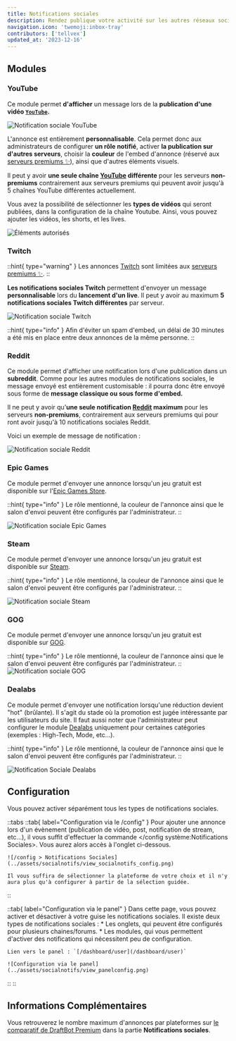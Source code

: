 ```yaml
---
title: Notifications sociales
description: Rendez publique votre activité sur les autres réseaux sociaux !
navigation.icon: 'twemoji:inbox-tray'
contributors: ['tellvex']
updated_at: '2023-12-16'
---
```


## Modules

### YouTube

Ce module permet **d'afficher** un message lors de la **publication d'une vidéo [`YouTube`](https://www.youtube.com/).**

![Notification sociale YouTube](../assets/socialnotifs/view_youtube.png)

L'annonce est entièrement **personnalisable**. Cela permet donc aux administrateurs de configurer **un rôle notifié**, activer **la publication sur d'autres serveurs**, choisir la **couleur** de l'embed d'annonce (réservé aux [serveurs premiums ✨](/premium)), ainsi que d'autres éléments visuels.

Il peut y avoir **une seule chaîne [YouTube](https://www.youtube.com/) différente** pour les serveurs **non-premiums** contrairement aux serveurs premiums qui peuvent avoir jusqu'à 5 chaînes YouTube différentes actuellement.

Vous avez la possibilité de sélectionner les **types de vidéos** qui seront publiées, dans la configuration de la chaîne Youtube. Ainsi, vous pouvez ajouter les vidéos, les shorts, et les lives. 

![Éléments autorisés](../assets/notifications-sociales/youtube_allowed.png)

### Twitch

::hint{ type="warning" }
Les annonces [Twitch](https://www.twitch.tv/) sont limitées aux [serveurs premiums ✨](/premium).
::

**Les notifications sociales Twitch** permettent d'envoyer un message **personnalisable** lors du **lancement d'un live**. Il peut y avoir au maximum **5 notifications sociales Twitch différentes** par serveur.

![Notification sociale Twitch](../assets/socialnotifs/view_twitch.png)

::hint{ type="info" }
Afin d'éviter un spam d'embed, un délai de 30 minutes a été mis en place entre deux annonces de la même personne.
::

### Reddit

Ce module permet d'afficher une notification lors d'une publication dans un **subreddit**. Comme pour les autres modules de notifications sociales, le message envoyé est entièrement customisable : il pourra donc être envoyé sous forme de **message classique ou sous forme d'embed.**

Il ne peut y avoir qu'**une seule notification [Reddit](https://www.reddit.com/) maximum** pour les serveurs **non-premiums**, contrairement aux serveurs premiums qui pour  ront avoir jusqu'à 10 notifications sociales Reddit.

Voici un exemple de message de notification :

![Notification sociale Reddit](../assets/socialnotifs/view_reddit.png)

### Epic Games

Ce module permet d'envoyer une annonce lorsqu'un jeu gratuit est disponible sur l'[Epic Games Store](https://store.epicgames.com/fr/).

::hint{ type="info" }
Le rôle mentionné, la couleur de l'annonce ainsi que le salon d'envoi peuvent être configurés par l'administrateur.
::

![Notification sociale Epic Games](../assets/socialnotifs/view_epicgames.png)

### Steam

Ce module permet d'envoyer une annonce lorsqu'un jeu gratuit est disponible sur [Steam](https://store.steampowered.com/?l=french).

::hint{ type="info" }
Le rôle mentionné, la couleur de l'annonce ainsi que le salon d'envoi peuvent être configurés par l'administrateur.
::

![Notification sociale Steam](../assets/socialnotifs/view_steam.png)

### GOG

Ce module permet d'envoyer une annonce lorsqu'un jeu gratuit est disponible sur [GOG](https://www.gog.com/).

::hint{ type="info" }
Le rôle mentionné, la couleur de l'annonce ainsi que le salon d'envoi peuvent être configurés par l'administrateur.
::
![Notification sociale GOG](../assets/socialnotifs/view_gog.png)

### Dealabs

Ce module permet d'envoyer une notification lorsqu'une réduction devient "hot" (brûlante). Il s'agit du stade où la promotion est jugée intéressante par les utilisateurs du site. Il faut aussi noter que l'administrateur peut configurer le module [Dealabs](https://www.dealabs.com/) uniquement pour certaines catégories (exemples : High-Tech, Mode, etc...).

::hint{ type="info" }
Le rôle mentionné, la couleur de l'annonce ainsi que le salon d'envoi peuvent être configurés par l'administrateur.
::

![Notification Sociale Dealabs](../assets/socialnotifs/view_dealabs.png)

## Configuration

Vous pouvez activer séparément tous les types de notifications sociales.

::tabs
  ::tab{ label="Configuration via le /config" }
    Pour ajouter une annonce lors d'un évènement (publication de vidéo, post, notification de stream, etc...), il vous suffit d'effectuer la commande </config système:Notifications Sociales>. Vous aurez alors accès à l'onglet ci-dessous.

    ![/config > Notifications Sociales](../assets/socialnotifs/view_socialnotifs_config.png)

    Il vous suffira de sélectionner la plateforme de votre choix et il n'y aura plus qu'à configurer à partir de la sélection guidée.
  ::

  ::tab{ label="Configuration via le panel" }
    Dans cette page, vous pouvez activer et désactiver à votre guise les notifications sociales. Il existe deux types de notifications sociales :
    * Les onglets, qui peuvent être configurés pour plusieurs chaines/forums.
    * Les modules, qui vous permettent d'activer des notifications qui nécessitent peu de configuration.

    Lien vers le panel : `[/dashboard/user](/dashboard/user)`

    ![Configuration via le panel](../assets/socialnotifs/view_panelconfig.png)
  ::
::

## Informations Complémentaires

Vous retrouverez le nombre maximum d'annonces par plateformes sur [le comparatif de DraftBot Premium](/premium#diff) dans la partie **Notifications sociales**.

